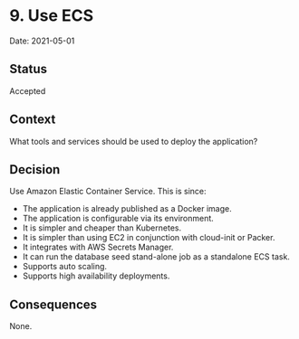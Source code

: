 # 9. Use ECS

Date: 2021-05-01

## Status

Accepted

## Context

What tools and services should be used to deploy the application?

## Decision

Use Amazon Elastic Container Service. This is since:
- The application is already published as a Docker image.
- The application is configurable via its environment.
- It is simpler and cheaper than Kubernetes.
- It is simpler than using EC2 in conjunction with cloud-init or Packer.
- It integrates with AWS Secrets Manager.
- It can run the database seed stand-alone job as a standalone ECS task.
- Supports auto scaling.
- Supports high availability deployments.

## Consequences

None.
